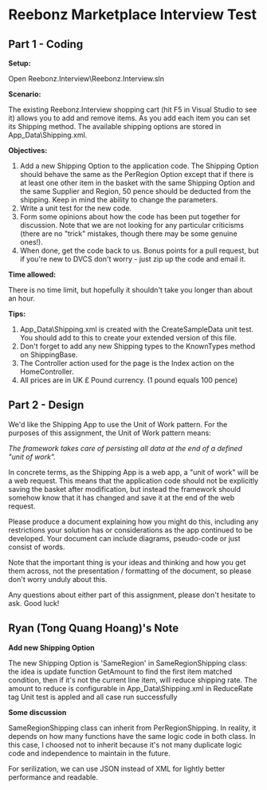 Reebonz Marketplace Interview Test
=========================

Part 1 - Coding
---------------
**Setup:**

Open Reebonz.Interview\Reebonz.Interview.sln

**Scenario:**

The existing Reebonz.Interview shopping cart (hit F5 in Visual Studio to see it) allows you to add and remove items. As you add each item you can set its Shipping method.
The available shipping options are stored in App_Data\Shipping.xml.

**Objectives:**

1. Add a new Shipping Option to the application code. The Shipping Option should behave the same as the PerRegion Option except that if there is at least one other item in the basket with the same Shipping Option and the same Supplier and Region, 50 pence should be deducted from the shipping. Keep in mind the ability to change the parameters.
2. Write a unit test for the new code.
3. Form some opinions about how the code has been put together for discussion. Note that we are not looking for any particular criticisms (there are no "trick" mistakes, though there may be some genuine ones!).
4. When done, get the code back to us.  Bonus points for a pull request, but if you're new to DVCS don't worry - just zip up the code and email it.

**Time allowed:**

There is no time limit, but hopefully it shouldn't take you longer than about an hour.

**Tips:**

1. App_Data\Shipping.xml is created with the CreateSampleData unit test. You should add to this to create your extended version of this file.
2. Don't forget to add any new Shipping types to the KnownTypes method on ShippingBase.
3. The Controller action used for the page is the Index action on the HomeController.
4. All prices are in UK £ Pound currency. (1 pound equals 100 pence)


Part 2 - Design
---------------
We'd like the Shipping App to use the Unit of Work pattern.  For the purposes of this assignment, the Unit of Work pattern means:

*The framework takes care of persisting all data at the end of a defined "unit of work".*

In concrete terms, as the Shipping App is a web app, a "unit of work" will be a web request.  This means that the application code should not be explicitly saving the basket after modification, but instead the framework should somehow know that it has changed and save it at the end of the web request.

Please produce a document explaining how you might do this, including any restrictions your solution has or considerations as the app continued to be developed.  Your document can include diagrams, pseudo-code or just consist of words.   

Note that the important thing is your ideas and thinking and how you get them across, not the presentation / formatting of the document, so please don't worry unduly about this.

Any questions about either part of this assignment, please don't hesitate to ask.  Good luck!

Ryan (Tong Quang Hoang)'s Note
---------------

**Add new Shipping Option**

The new Shipping Option is 'SameRegion' in SameRegionShipping class: the idea is update function GetAmount to find the first item matched condition, then if it's not the current line item, will reduce shipping rate. The amount to reduce is configurable in App_Data\Shipping.xml in ReduceRate tag
Unit test is appled and all case run successfully

**Some discussion**

SameRegionShipping class can inherit from PerRegionShipping. In reality, it depends on how many functions have the same logic code in both class. In this case, I choosed not to inherit because it's not many duplicate logic code and independence to maintain in the future.

For serilization, we can use JSON instead of XML for lightly better performance and readable.